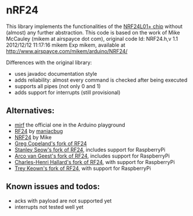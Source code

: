 nRF24
=====

This library implements the functionalities of the [NRF24L01+ chip](http://www.nordicsemi.com/eng/Products/2.4GHz-RF/nRF24LU1P) without (almost) any further abstraction. This code is based on the work of Mike McCauley (mikem at airspayce dot com), original code Id: NRF24.h,v 1.1 2012/12/12 11:17:16 mikem Exp mikem, available at http://www.airspayce.com/mikem/arduino/NRF24/

Differences with the original library:
* uses javadoc documentation style
* adds reliability: almost every command is checked after being executed
* supports all pipes (not only 0 and 1)
* adds support for interrupts (still provisional)


Alternatives:
-------------

*  [mirf](https://github.com/aaronds/arduino-nrf24l01) the official one in the Arduino playground
*  [RF24](http://maniacbug.github.io/RF24/) by [maniacbug](http://maniacbug.wordpress.com/find-me-on/)
*  [NRF24](http://www.airspayce.com/mikem/arduino/NRF24/) by Mike
*  [Greg Copeland's fork of RF24](https://github.com/gcopeland/RF24)
*  [Stanley Seow's fork of RF24](https://github.com/stanleyseow/RF24), includes support for RaspberryPi
*  [Arco van Geest's fork of RF24](https://github.com/gnulnulf/RF24), includes support for RaspberryPi
*  [Charles-Henri Hallard's fork of RF24](https://github.com/hallard/RF24), with support for RaspberryPi
*  [Trey Keown's fork of RF24](https://github.com/jfktrey/RF24), with support for RaspberryPi


Known issues and todos:
------------------

* acks with payload are not supported yet
* interrupts not tested well yet
